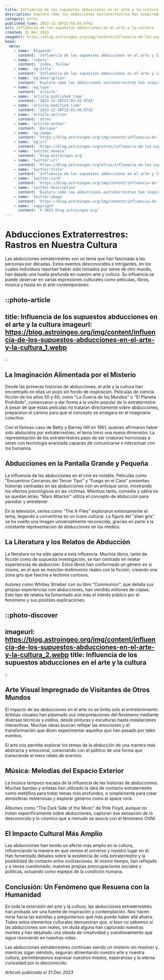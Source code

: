 ```yaml
---
title: Influencia de los supuestos abducciones en el arte y la cultura
description: Explora cómo las abducciones extraterrestres han inspirado al arte y la cultura, dejando una marca fascinante en la creatividad humana.
category: otros
published_time: 2023-12-30T22:03:45.074Z
url: influencia-de-los-supuestos-abducciones-en-el-arte-y-la-cultura
created: 31 Dec 2023
imageUrl: https://blog.astroingeo.org/img/content/influencia-de-los-supuestos-abducciones-en-el-arte-y-la-cultura_1.webp
head:
  meta:
    - name: 'keywords'
      content: 'Influencia de los supuestos abducciones en el arte y la cultura'
    - name: 'robots'
      content: 'index, follow'
    - name: 'og:title'
      content: 'Influencia de los supuestos abducciones en el arte y la cultura'
    - name: 'og:description'
      content: 'Explora cómo las abducciones extraterrestres han inspirado al arte y la cultura, dejando una marca fascinante en la creatividad humana.'
    - name: 'og:type'
      content: 'article'
    - name: 'article:published_time'
      content: '2023-12-30T22:03:45.074Z'
    - name: 'article:modified_time'
      content: '2023-12-30T22:03:45.074Z'
    - name: 'article:section'
      content: 'otros'
    - name: 'article:author'
      content: 'Enrique'
    - name: 'og:image'
      content: 'https://blog.astroingeo.org/img/content/influencia-de-los-supuestos-abducciones-en-el-arte-y-la-cultura_1.webp'
    - name: 'og:url'
      content: 'https://blog.astroingeo.org/otros/influencia-de-los-supuestos-abducciones-en-el-arte-y-la-cultura'
    - name: 'twitter:domain'
      content: 'blog.astroingeo.org'
    - name: 'twitter:url'
      content: 'https://blog.astroingeo.org/otros/influencia-de-los-supuestos-abducciones-en-el-arte-y-la-cultura'
    - name: 'twitter:title'
      content: 'Influencia de los supuestos abducciones en el arte y la cultura'
    - name: 'twitter:card'
      content: 'https://blog.astroingeo.org/img/content/influencia-de-los-supuestos-abducciones-en-el-arte-y-la-cultura_1.webp'
    - name: 'twitter:description'
      content: 'Explora cómo las abducciones extraterrestres han inspirado al arte y la cultura, dejando una marca fascinante en la creatividad humana.'
    - name: 'twitter:image'
      content: 'https://blog.astroingeo.org/img/content/influencia-de-los-supuestos-abducciones-en-el-arte-y-la-cultura_1.webp'
    - name: 'copyright'
      content: '© 2023 blog.astroingeo.org'
---
```

# Abducciones Extraterrestres: Rastros en Nuestra Cultura

Las abducciones extraterrestres son un tema que han fascinado a las personas por décadas. Estos eventos desconocidos e intrigantes, en los cuales individuos reportan haber sido tomados por seres de otro mundo, han dejado una huella profunda en nuestro arte y cultura. Su influencia se puede observar en varias expresiones culturales como películas, libros, música y hasta en el arte contemporáneo.

::photo-article
---
title: Influencia de los supuestos abducciones en el arte y la cultura
imageurl: https://blog.astroingeo.org/img/content/influencia-de-los-supuestos-abducciones-en-el-arte-y-la-cultura_1.webp
---
::

## La Imaginación Alimentada por el Misterio

Desde las primeras historias de abducciones, el arte y la cultura han encontrado en ellas un pozo sin fondo de inspiración. Películas de ciencia ficción de los años 50 y 60, como "La Guerra de los Mundos" o "El Planeta Prohibido", comenzaron a dar forma a la visión popular de lo extraterrestre. A pesar de que estas películas no trataran directamente sobre abducciones, prepararon el camino para que el concepto se arraigara en el imaginario colectivo.

Con el famoso caso de Betty y Barney Hill en 1961, quienes afirmaron haber sido abducidos por extraterrestres, el tema tomó una nueva dimensión. La representación de los extraterrestres pasó de ser criaturas horrorosas a seres con tecnología avanzada capaces de comunicarse e interactuar con los humanos.

## Abducciones en la Pantalla Grande y Pequeña

La influencia de las abducciones en el cine es notable. Películas como "Encuentros Cercanos del Tercer Tipo" y "Fuego en el Cielo" presentan historias centradas en las abducciones con un enfoque serio, mostrando los efectos psicológicos en las víctimas. Mientras tanto, comedia y sátira no se quedan atrás; "Mars Attacks!" utiliza el concepto de abducción para parodiar y entretener.

En la televisión, series como "The X-Files" exploraron extensamente el tema, llegando a convertirse en un ícono cultural. La figura del "alien gris" se ha vuelto una imagen universalmente reconocida, gracias en parte a la constante representación de abducciones en los medios.

## La Literatura y los Relatos de Abducción

La literatura no ha sido ajena a esta influencia. Muchos libros, tanto de ficción como de supuesta investigación, se han centrado en relatar experiencias de abducción. Estos libros han conformado un género en sí mismo, en el que se mezclan testimonios reales con la ficción, creando una zona gris que fascina a lectores curiosos.

Autores como Whitley Strieber con su libro "Communion", que detalla sus propias experiencias con abducciones, han vendido millones de copias. Este tipo de relatos ha fomentado aún más el interés público por el fenómeno y sus posibles explicaciones.


::photo-discover
---
imageurl: https://blog.astroingeo.org/img/content/influencia-de-los-supuestos-abducciones-en-el-arte-y-la-cultura_2.webp
title: Influencia de los supuestos abducciones en el arte y la cultura
---
::

## Arte Visual Impregnado de Visitantes de Otros Mundos

El impacto de las abducciones en el arte no se limita solo al entretenimiento. Artistas visuales han plasmado sus interpretaciones del fenómeno mediante diversas técnicas y estilos, desde pinturas y esculturas hasta instalaciones interactivas. Muchas obras buscan reflejar las emociones y el transformación que dicen experimentar aquellos que han pasado por tales eventos.

El arte nos permite explorar los temas de la abducción de una manera más abstracta y emocional, conectando con el público de una forma que transciende el mero relato de eventos.

## Música: Melodías del Espacio Exterior

La música tampoco escapa de la influencia de las historias de abducciones. Muchas bandas y artistas han utilizado la idea de contacto extraterrestre como metáfora para tratar temas más profundos, o simplemente para crear atmósferas misteriosas y explorar géneros como el space rock.

Álbumes como "The Dark Side of the Moon" de Pink Floyd, aunque no tratan específicamente sobre abducciones, capturan esa sensación de lo desconocido y lo cósmico que a menudo se asocia con el fenómeno OVNI.

## El Impacto Cultural Más Amplio

Las abducciones han tenido un efecto más amplio en la cultura, influenciando la manera en que vemos el universo y nuestro lugar en él. Han fomentado debates sobre la existencia de vida extraterrestre y la posibilidad de contacto entre civilizaciones. Al mismo tiempo, han reflejado y a veces cuestionado, nuestras propias preocupaciones sociales y políticas, actuando como espejos de la condición humana.

## Conclusión: Un Fenómeno que Resuena con la Humanidad

En toda la extensión del arte y la cultura, las abducciones extraterrestres han probado ser una fuente de inspiración y contemplación. Nos hacen mirar hacia las estrellas y preguntarnos qué más puede haber allá afuera. Todos estos elementos culturales demuestran que, si bien no sabemos si las abducciones son reales, sin duda alguna han capturado nuestras mentes y han desatado una oleada de creatividad y cuestionamiento que sigue resonando en nuestras vidas.

Las abducciones extraterrestres continúan siendo un misterio sin resolver y, mientras sigan siéndolo, seguirán alimentando nuestro arte y nuestra cultura, permitiéndonos expresar nuestros miedos, esperanzas y la eterna curiosidad por lo desconocido.

_Artículo publicado el 31 Dec 2023_